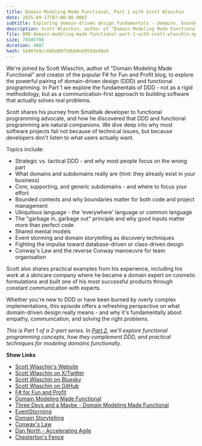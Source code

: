 ```yaml
---
title: Domain Modeling Made Functional, Part 1 with Scott Wlaschin
date: 2025-09-17T07:00:00.000Z
subtitle: Exploring domain-driven design fundamentals - domains, bounded contexts, ubiquitous language, and why communication is everything.
description: Scott Wlaschin, author of "Domain Modeling Made Functional" and creator of F# for Fun and Profit, joins us to discuss the powerful pairing of DDD and functional programming. In Part 1 we focus on DDD, covering strategic vs. tactical DDD, (sub)domains, bounded contexts, and the critical importance of listening and communication in software design.
file: 008-domain-modeling-made-functional-part-1-with-scott-wlaschin.mp3
size: 78345708
duration: 4887
hash: 16907e9cc666e09f5db60eb955de80e9
---
```


We're joined by Scott Wlaschin, author of "Domain Modeling Made Functional" and creator of the popular F# for Fun and Profit blog, to explore the powerful pairing of domain-driven design (DDD) and functional programming.
In Part 1 we explore the fundamentals of DDD - not as a rigid methodology, but as a communication-first approach to building software that actually solves real problems.

Scott shares his journey from Smalltalk developer to functional programming advocate, and how he discovered that DDD and functional programming are natural companions.
We dive deep into why most software projects fail not because of technical issues, but because developers don't listen to what users actually want.

Topics include:

- Strategic vs. tactical DDD - and why most people focus on the wrong part
- What domains and subdomains really are (hint: they already exist in your business)
- Core, supporting, and generic subdomains - and where to focus your effort
- Bounded contexts and why boundaries matter for both code and project management
- Ubiquitous language - the 'everywhere' language or common language
- The "garbage in, garbage out" principle and why good inputs matter more than perfect code
- Shared mental models
- Event storming and domain storytelling as discovery techniques
- Fighting the impulse toward database-driven or class-driven design
- Conway's Law and the reverse Conway manoeuvre for team organisation

Scott also shares practical examples from his experience, including his work at a skincare company where he became a domain expert on cosmetic formulations and built one of his most successful products through constant communication with experts.

Whether you're new to DDD or have been burned by overly complex implementations, this episode offers a refreshing perspective on what domain-driven design really means - and why it's fundamentally about empathy, communication, and solving the right problems.

_This is Part 1 of a 2-part series. In [Part 2](https://compiledconversations.com/9/), we'll explore functional programming concepts, how they complement DDD, and practical techniques for modeling domains functionally._

**Show Links**

- [Scott Wlaschin's Website](https://scottwlaschin.com/)
- [Scott Wlaschin on X/Twitter](https://x.com/ScottWlaschin)
- [Scott Wlaschin on Bluesky](https://bsky.app/profile/scottwlaschin.bsky.social)
- [Scott Wlaschin on GitHub](https://github.com/swlaschin)
- [F# for Fun and Profit](https://fsharpforfunandprofit.com/)
- [Domain Modeling Made Functional](https://pragprog.com/titles/swdddf/domain-modeling-made-functional/)
- [Three Devs and a Maybe - Domain Modeling Made Functional](https://threedevsandamaybe.com/domain-modeling-made-functional-with-scott-wlaschin/)
- [EventStorming](https://www.eventstorming.com/)
- [Domain Storytelling](https://domainstorytelling.org/)
- [Conway's Law](https://martinfowler.com/bliki/ConwaysLaw.html)
- [Dan North - Accelerating Agile](https://dannorth.net/blog/accelerating-agile/)
- [Chesterton's Fence](https://en.wikipedia.org/wiki/Wikipedia:Chesterton's_fence)
